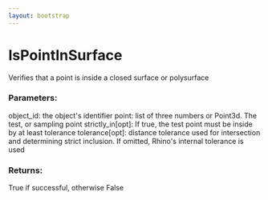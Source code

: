 ```yaml
---
layout: bootstrap
---
```


# IsPointInSurface

Verifies that a point is inside a closed surface or polysurface
        

### Parameters:

object_id: the object's identifier
point: list of three numbers or Point3d. The test, or sampling point
strictly_in[opt]: If true, the test point must be inside by at least tolerance
tolerance[opt]: distance tolerance used for intersection and determining
  strict inclusion. If omitted, Rhino's internal tolerance is used
        

### Returns:


True if successful, otherwise False
        

